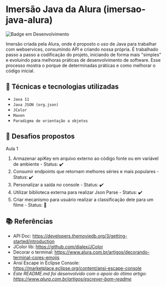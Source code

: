 # Imersão Java da Alura (imersao-java-alura)

![Badge em Desenvolvimento](http://img.shields.io/static/v1?label=STATUS&message=EM%20DESENVOLVIMENTO&color=GREEN&style=for-the-badge)

Imersão criada pela Alura, onde é proposto o uso de Java para trabalhar com webservices, consumindo API e criando nossa própria. É trabalhado passo a passo a codificação do projeto, iniciando de forma mais "simples" e evoluindo para melhoras práticas de desenvolvimento de software. Esse processo mostra o porque de determinadas práticas e como melhorar o código inicial.

## :electric_plug: Técnicas e tecnologias utilizadas
- ``Java 11``
- ``Java JSON (org.json)``
- ``JColor``
- ``Maven``
- ``Paradigma de orientação a objetos``

## :dart: Desafios propostos

Aula 1
1. Armazenar apiKey em arquivo externo ao código fonte ou em variável de ambiente - Status: :heavy_check_mark:
2. Consumir endpoints que retornam melhores séries e mais populares - Status: :heavy_check_mark:
3. Personalizar a saída no console - Status: :heavy_check_mark:
4. Utilizar biblioteca externa para realizar Json Parse - Status: :heavy_check_mark:
5. Criar mecanismo para usuário realizar a classificação dele para um filme - Status: :construction:

## :books: Referências

- API Doc: https://developers.themoviedb.org/3/getting-started/introduction
- JColor lib: https://github.com/dialex/JColor
- Decorar o terminal: https://www.alura.com.br/artigos/decorando-terminal-cores-emojis
- Ansi Escape in Eclipse Console: https://marketplace.eclipse.org/content/ansi-escape-console
- *Este README.md foi desenvolvido com o apoio do ótimo artigo: https://www.alura.com.br/artigos/escrever-bom-readme*
